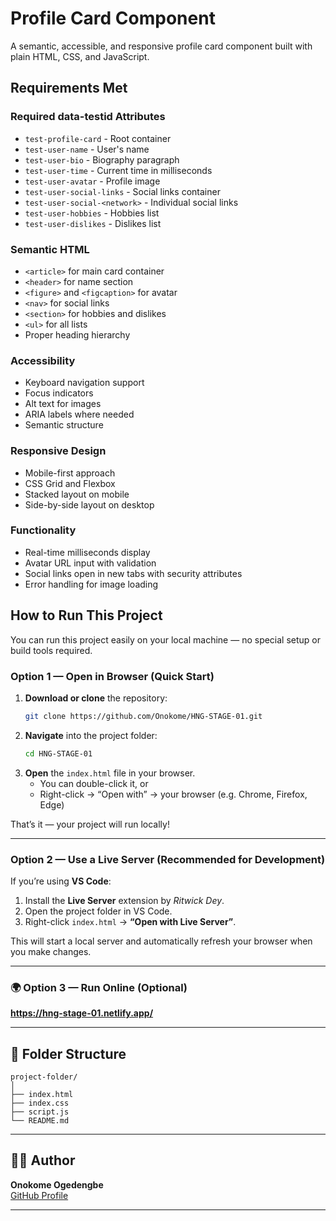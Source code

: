 # Profile Card Component

A semantic, accessible, and responsive profile card component built with plain HTML, CSS, and JavaScript.

##  Requirements Met

###  Required data-testid Attributes
- `test-profile-card` - Root container
- `test-user-name` - User's name
- `test-user-bio` - Biography paragraph
- `test-user-time` - Current time in milliseconds
- `test-user-avatar` - Profile image
- `test-user-social-links` - Social links container
- `test-user-social-<network>` - Individual social links
- `test-user-hobbies` - Hobbies list
- `test-user-dislikes` - Dislikes list

###  Semantic HTML
- `<article>` for main card container
- `<header>` for name section
- `<figure>` and `<figcaption>` for avatar
- `<nav>` for social links
- `<section>` for hobbies and dislikes
- `<ul>` for all lists
- Proper heading hierarchy

###  Accessibility
- Keyboard navigation support
- Focus indicators
- Alt text for images
- ARIA labels where needed
- Semantic structure

###  Responsive Design
- Mobile-first approach
- CSS Grid and Flexbox
- Stacked layout on mobile
- Side-by-side layout on desktop

###  Functionality
- Real-time milliseconds display
- Avatar URL input with validation
- Social links open in new tabs with security attributes
- Error handling for image loading

##  How to Run This Project

You can run this project easily on your local machine — no special setup or build tools required.

###  Option 1 — Open in Browser (Quick Start)
1. **Download or clone** the repository:
   ```bash
   git clone https://github.com/Onokome/HNG-STAGE-01.git
   ```
2. **Navigate** into the project folder:
   ```bash
   cd HNG-STAGE-01
   ```
3. **Open** the `index.html` file in your browser.  
   - You can double-click it, or  
   - Right-click → “Open with” → your browser (e.g. Chrome, Firefox, Edge)

That’s it  — your project will run locally!

---

###  Option 2 — Use a Live Server (Recommended for Development)
If you’re using **VS Code**:
1. Install the **Live Server** extension by *Ritwick Dey*.
2. Open the project folder in VS Code.
3. Right-click `index.html` → **“Open with Live Server”**.

This will start a local server and automatically refresh your browser when you make changes.

---

### 🌍 Option 3 — Run Online (Optional)
**https://hng-stage-01.netlify.app/**


---

## 📁 Folder Structure
```
project-folder/
│
├── index.html
├── index.css
├── script.js
└── README.md
```

---

## 🧑‍💻 Author
**Onokome Ogedengbe**  
[GitHub Profile](https://github.com/onokome)

---
